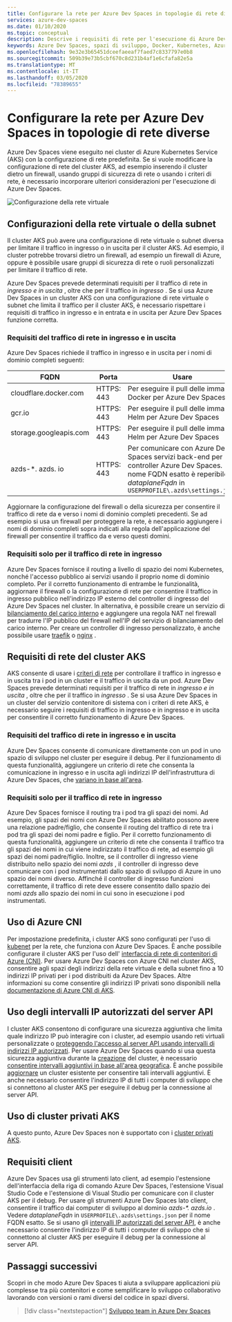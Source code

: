 ```yaml
---
title: Configurare la rete per Azure Dev Spaces in topologie di rete diverse
services: azure-dev-spaces
ms.date: 01/10/2020
ms.topic: conceptual
description: Descrive i requisiti di rete per l'esecuzione di Azure Dev Spaces nei servizi Kubernetes di Azure
keywords: Azure Dev Spaces, spazi di sviluppo, Docker, Kubernetes, Azure, AKS, servizio Azure Kubernetes, contenitori, CNI, kubenet, SDN, rete
ms.openlocfilehash: 9e32e3b65451dceefaeeaf7faed7c8337797e0b8
ms.sourcegitcommit: 509b39e73b5cbf670c8d231b4af1e6cfafa82e5a
ms.translationtype: MT
ms.contentlocale: it-IT
ms.lasthandoff: 03/05/2020
ms.locfileid: "78389655"
---
```

# <a name="configure-networking-for-azure-dev-spaces-in-different-network-topologies"></a>Configurare la rete per Azure Dev Spaces in topologie di rete diverse

Azure Dev Spaces viene eseguito nei cluster di Azure Kubernetes Service (AKS) con la configurazione di rete predefinita. Se si vuole modificare la configurazione di rete del cluster AKS, ad esempio inserendo il cluster dietro un firewall, usando gruppi di sicurezza di rete o usando i criteri di rete, è necessario incorporare ulteriori considerazioni per l'esecuzione di Azure Dev Spaces.

![Configurazione della rete virtuale](media/configure-networking/virtual-network-clusters.svg)

## <a name="virtual-network-or-subnet-configurations"></a>Configurazioni della rete virtuale o della subnet

Il cluster AKS può avere una configurazione di rete virtuale o subnet diversa per limitare il traffico in ingresso o in uscita per il cluster AKS. Ad esempio, il cluster potrebbe trovarsi dietro un firewall, ad esempio un firewall di Azure, oppure è possibile usare gruppi di sicurezza di rete o ruoli personalizzati per limitare il traffico di rete.

Azure Dev Spaces prevede determinati requisiti per il traffico di rete in *ingresso e in uscita* , oltre che per il traffico in *ingresso* . Se si usa Azure Dev Spaces in un cluster AKS con una configurazione di rete virtuale o subnet che limita il traffico per il cluster AKS, è necessario rispettare i requisiti di traffico in ingresso e in entrata e in uscita per Azure Dev Spaces funzione corretta.

### <a name="ingress-and-egress-network-traffic-requirements"></a>Requisiti del traffico di rete in ingresso e in uscita

Azure Dev Spaces richiede il traffico in ingresso e in uscita per i nomi di dominio completi seguenti:

| FQDN                       | Porta       | Usare      |
|----------------------------|------------|----------|
| cloudflare.docker.com      | HTTPS: 443 | Per eseguire il pull delle immagini Docker per Azure Dev Spaces |
| gcr.io                     | HTTPS: 443 | Per eseguire il pull delle immagini Helm per Azure Dev Spaces |
| storage.googleapis.com     | HTTPS: 443 | Per eseguire il pull delle immagini Helm per Azure Dev Spaces |
| azds-*. azds. io             | HTTPS: 443 | Per comunicare con Azure Dev Spaces servizi back-end per il controller Azure Dev Spaces. Il nome FQDN esatto è reperibile in *dataplaneFqdn* in `USERPROFILE\.azds\settings.json` |

Aggiornare la configurazione del firewall o della sicurezza per consentire il traffico di rete da e verso i nomi di dominio completi precedenti. Se ad esempio si usa un firewall per proteggere la rete, è necessario aggiungere i nomi di dominio completi sopra indicati alla regola dell'applicazione del firewall per consentire il traffico da e verso questi domini.

### <a name="ingress-only-network-traffic-requirements"></a>Requisiti solo per il traffico di rete in ingresso

Azure Dev Spaces fornisce il routing a livello di spazio dei nomi Kubernetes, nonché l'accesso pubblico ai servizi usando il proprio nome di dominio completo. Per il corretto funzionamento di entrambe le funzionalità, aggiornare il firewall o la configurazione di rete per consentire il traffico in ingresso pubblico nell'indirizzo IP esterno del controller di ingresso del Azure Dev Spaces nel cluster. In alternativa, è possibile creare un servizio di [bilanciamento del carico interno][aks-internal-lb] e aggiungere una regola NAT nel firewall per tradurre l'IP pubblico del firewall nell'IP del servizio di bilanciamento del carico interno. Per creare un controller di ingresso personalizzato, è anche possibile usare [traefik][traefik-ingress] o [nginx][nginx-ingress] .

## <a name="aks-cluster-network-requirements"></a>Requisiti di rete del cluster AKS

AKS consente di usare i [criteri di rete][aks-network-policies] per controllare il traffico in ingresso e in uscita tra i pod in un cluster e il traffico in uscita da un pod. Azure Dev Spaces prevede determinati requisiti per il traffico di rete in *ingresso e in uscita* , oltre che per il traffico in *ingresso* . Se si usa Azure Dev Spaces in un cluster del servizio contenitore di sistema con i criteri di rete AKS, è necessario seguire i requisiti di traffico in ingresso e in ingresso e in uscita per consentire il corretto funzionamento di Azure Dev Spaces.

### <a name="ingress-and-egress-network-traffic-requirements"></a>Requisiti del traffico di rete in ingresso e in uscita

Azure Dev Spaces consente di comunicare direttamente con un pod in uno spazio di sviluppo nel cluster per eseguire il debug. Per il funzionamento di questa funzionalità, aggiungere un criterio di rete che consenta la comunicazione in ingresso e in uscita agli indirizzi IP dell'infrastruttura di Azure Dev Spaces, che [variano in base all'area][dev-spaces-ip-auth-range-regions].

### <a name="ingress-only-network-traffic-requirements"></a>Requisiti solo per il traffico di rete in ingresso

Azure Dev Spaces fornisce il routing tra i pod tra gli spazi dei nomi. Ad esempio, gli spazi dei nomi con Azure Dev Spaces abilitato possono avere una relazione padre/figlio, che consente il routing del traffico di rete tra i pod tra gli spazi dei nomi padre e figlio. Per il corretto funzionamento di questa funzionalità, aggiungere un criterio di rete che consenta il traffico tra gli spazi dei nomi in cui viene indirizzato il traffico di rete, ad esempio gli spazi dei nomi padre/figlio. Inoltre, se il controller di ingresso viene distribuito nello spazio dei nomi *azds* , il controller di ingresso deve comunicare con i pod instrumentati dallo spazio di sviluppo di Azure in uno spazio dei nomi diverso. Affinché il controller di ingresso funzioni correttamente, il traffico di rete deve essere consentito dallo spazio dei nomi *azds* allo spazio dei nomi in cui sono in esecuzione i pod instrumentati.

## <a name="using-azure-cni"></a>Uso di Azure CNI

Per impostazione predefinita, i cluster AKS sono configurati per l'uso di [kubenet][aks-kubenet] per la rete, che funziona con Azure Dev Spaces. È anche possibile configurare il cluster AKS per l'uso dell' [interfaccia di rete di contenitori di Azure (CNI)][aks-cni]. Per usare Azure Dev Spaces con Azure CNI nel cluster AKS, consentire agli spazi degli indirizzi della rete virtuale e della subnet fino a 10 indirizzi IP privati per i pod distribuiti da Azure Dev Spaces. Altre informazioni su come consentire gli indirizzi IP privati sono disponibili nella [documentazione di Azure CNI di AKS][aks-cni-ip-planning].

## <a name="using-api-server-authorized-ip-ranges"></a>Uso degli intervalli IP autorizzati del server API

I cluster AKS consentono di configurare una sicurezza aggiuntiva che limita quale indirizzo IP può interagire con i cluster, ad esempio usando reti virtuali personalizzate o [proteggendo l'accesso al server API usando intervalli di indirizzi IP autorizzati][aks-ip-auth-ranges]. Per usare Azure Dev Spaces quando si usa questa sicurezza aggiuntiva durante la [creazione][aks-ip-auth-range-create] del cluster, è necessario [consentire intervalli aggiuntivi in base all'area geografica][dev-spaces-ip-auth-range-regions]. È anche possibile [aggiornare][aks-ip-auth-range-update] un cluster esistente per consentire tali intervalli aggiuntivi. È anche necessario consentire l'indirizzo IP di tutti i computer di sviluppo che si connettono al cluster AKS per eseguire il debug per la connessione al server API.

## <a name="using-aks-private-clusters"></a>Uso di cluster privati AKS

A questo punto, Azure Dev Spaces non è supportato con i [cluster privati AKS][aks-private-clusters].

## <a name="client-requirements"></a>Requisiti client

Azure Dev Spaces usa gli strumenti lato client, ad esempio l'estensione dell'interfaccia della riga di comando Azure Dev Spaces, l'estensione Visual Studio Code e l'estensione di Visual Studio per comunicare con il cluster AKS per il debug. Per usare gli strumenti Azure Dev Spaces lato client, consentire il traffico dai computer di sviluppo al dominio *azds-\*. azds.io* . Vedere *dataplaneFqdn* in `USERPROFILE\.azds\settings.json` per il nome FQDN esatto. Se si usano gli [intervalli IP autorizzati del server API][auth-range-section], è anche necessario consentire l'indirizzo IP di tutti i computer di sviluppo che si connettono al cluster AKS per eseguire il debug per la connessione al server API.

## <a name="next-steps"></a>Passaggi successivi

Scopri in che modo Azure Dev Spaces ti aiuta a sviluppare applicazioni più complesse tra più contenitori e come semplificare lo sviluppo collaborativo lavorando con versioni o rami diversi del codice in spazi diversi.

> [!div class="nextstepaction"]
> [Sviluppo team in Azure Dev Spaces][team-quickstart]

[aks-cni]: ../aks/configure-azure-cni.md
[aks-cni-ip-planning]: ../aks/configure-azure-cni.md#plan-ip-addressing-for-your-cluster
[aks-kubenet]: ../aks/configure-kubenet.md
[aks-internal-lb]: ../aks/internal-lb.md
[aks-ip-auth-ranges]: ../aks/api-server-authorized-ip-ranges.md
[aks-ip-auth-range-create]: ../aks/api-server-authorized-ip-ranges.md#create-an-aks-cluster-with-api-server-authorized-ip-ranges-enabled
[aks-ip-auth-range-update]: ../aks/api-server-authorized-ip-ranges.md#update-a-clusters-api-server-authorized-ip-ranges
[aks-network-policies]: ../aks/use-network-policies.md
[aks-private-clusters]: ../aks/private-clusters.md
[auth-range-section]: #using-api-server-authorized-ip-ranges
[dev-spaces-ip-auth-range-regions]: https://github.com/Azure/dev-spaces/tree/master/public-ips
[traefik-ingress]: how-to/ingress-https-traefik.md
[nginx-ingress]: how-to/ingress-https-nginx.md
[team-quickstart]: quickstart-team-development.md